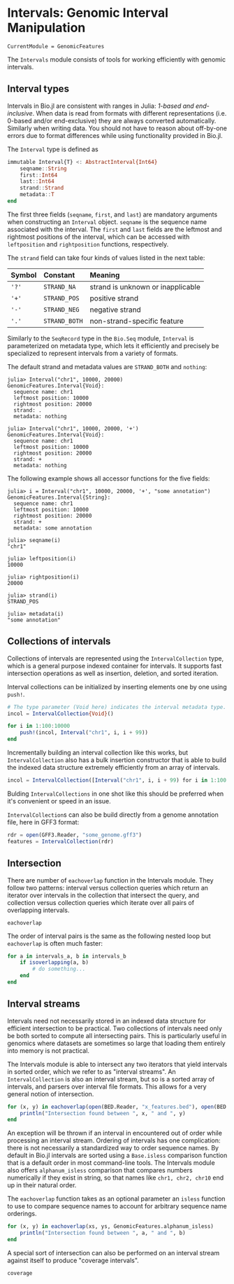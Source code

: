 # Intervals: Genomic Interval Manipulation

```@meta
CurrentModule = GenomicFeatures
```

The `Intervals` module consists of tools for working efficiently with genomic
intervals.


## Interval types

Intervals in Bio.jl are consistent with ranges in Julia: *1-based and
end-inclusive*. When data is read from formats with different representations
(i.e. 0-based and/or end-exclusive) they are always converted automatically.
Similarly when writing data. You should not have to reason about off-by-one
errors due to format differences while using functionality provided in Bio.jl.

The `Interval` type is defined as
```julia
immutable Interval{T} <: AbstractInterval{Int64}
    seqname::String
    first::Int64
    last::Int64
    strand::Strand
    metadata::T
end
```

The first three fields (`seqname`, `first`, and `last`) are mandatory arguments
when constructing an `Interval` object. `seqname` is the sequence name
associated with the interval. The `first` and `last` fields are the leftmost and
rightmost positions of the interval, which can be accessed with `leftposition`
and `rightposition` functions, respectively.

The `strand` field can take four kinds of values listed in the next table:

| Symbol | Constant      | Meaning                           |
| :----- | :------------ | :-------------------------------- |
| `'?'`  | `STRAND_NA`   | strand is unknown or inapplicable |
| `'+'`  | `STRAND_POS`  | positive strand                   |
| `'-'`  | `STRAND_NEG`  | negative strand                   |
| `'.'`  | `STRAND_BOTH` | non-strand-specific feature       |

Similarly to the `SeqRecord` type in the `Bio.Seq` module, `Interval` is
parameterized on metadata type, which lets it efficiently and precisely be
specialized to represent intervals from a variety of formats.


The default strand and metadata values are `STRAND_BOTH` and `nothing`:
```jlcon
julia> Interval("chr1", 10000, 20000)
GenomicFeatures.Interval{Void}:
  sequence name: chr1
  leftmost position: 10000
  rightmost position: 20000
  strand: .
  metadata: nothing

julia> Interval("chr1", 10000, 20000, '+')
GenomicFeatures.Interval{Void}:
  sequence name: chr1
  leftmost position: 10000
  rightmost position: 20000
  strand: +
  metadata: nothing

```

The following example shows all accessor functions for the five fields:
```jlcon
julia> i = Interval("chr1", 10000, 20000, '+', "some annotation")
GenomicFeatures.Interval{String}:
  sequence name: chr1
  leftmost position: 10000
  rightmost position: 20000
  strand: +
  metadata: some annotation

julia> seqname(i)
"chr1"

julia> leftposition(i)
10000

julia> rightposition(i)
20000

julia> strand(i)
STRAND_POS

julia> metadata(i)
"some annotation"

```


## Collections of intervals

Collections of intervals are represented using the `IntervalCollection` type,
which is a general purpose indexed container for intervals. It supports fast
intersection operations as well as insertion, deletion, and sorted iteration.

Interval collections can be initialized by inserting elements one by one using
`push!`.

```julia
# The type parameter (Void here) indicates the interval metadata type.
incol = IntervalCollection{Void}()

for i in 1:100:10000
    push!(incol, Interval("chr1", i, i + 99))
end
```

Incrementally building an interval collection like this works, but
`IntervalCollection` also has a bulk insertion constructor that is able to build
the indexed data structure extremely efficiently from an array of intervals.

```julia
incol = IntervalCollection([Interval("chr1", i, i + 99) for i in 1:100:10000])
```

Bulding `IntervalCollections` in one shot like this should be preferred when
it's convenient or speed in an issue.


`IntervalCollection`s can also be build directly from a genome annotation file,
here in GFF3 format:

```julia
rdr = open(GFF3.Reader, "some_genome.gff3")
features = IntervalCollection(rdr)
```

## Intersection

There are number of `eachoverlap` function in the Intervals module. They follow
two patterns: interval versus collection queries which return an iterator over
intervals in the collection that intersect the query, and collection versus
collection queries which iterate over all pairs of overlapping intervals.

```@docs
eachoverlap
```

The order of interval pairs is the same as the following nested loop but
`eachoverlap` is often much faster:
```julia
for a in intervals_a, b in intervals_b
    if isoverlapping(a, b)
        # do something...
    end
end
```


## Interval streams

Intervals need not necessarily stored in an indexed data structure for efficient
intersection to be practical. Two collections of intervals need only be both
sorted to compute all intersecting pairs. This is particularly useful in
genomics where datasets are sometimes so large that loading them entirely into
memory is not practical.

The Intervals module is able to intersect any two iterators that yield intervals
in sorted order, which we refer to as "interval streams". An
`IntervalCollection` is also an interval stream, but so is a sorted array of
intervals, and parsers over interval file formats. This allows for a very
general notion of intersection.

```julia
for (x, y) in eachoverlap(open(BED.Reader, "x_features.bed"), open(BED.Reader, "y_features.bed"))
    println("Intersection found between ", x, " and ", y)
end
```

An exception will be thrown if an interval in encountered out of order while
processing an interval stream. Ordering of intervals has one complication: there
is not necessarily a standardized way to order sequence names. By default in
Bio.jl intervals are sorted using a `Base.isless` comparison function that is a
default order in most command-line tools. The Intervals module also offers
`alphanum_isless` comparison that compares numbers numerically if they exist in
string, so that names like `chr1, chr2, chr10` end up in their natural order.

The `eachoverlap` function takes as an optional parameter an `isless` function to
use to compare sequence names to account for arbitrary sequence name orderings.

```julia
for (x, y) in eachoverlap(xs, ys, GenomicFeatures.alphanum_isless)
    println("Intersection found between ", a, " and ", b)
end
```

A special sort of intersection can also be performed on an interval stream
against itself to produce "coverage intervals".

```@docs
coverage
```

